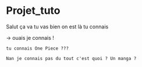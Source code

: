 # Projet_tuto

Salut ça va tu vas bien on est là tu connais

-> ouais je connais ! 

    tu connais One Piece ???

    Nan je connais pas du tout c'est quoi ? Un manga ? 